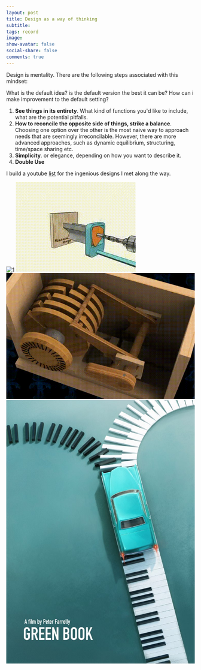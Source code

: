 ```yaml
---
layout: post
title: Design as a way of thinking
subtitle:
tags: record
image:
show-avatar: false
social-share: false
comments: true
---
```


Design is mentality. There are the following steps associated with this mindset:

What is the default idea? is the default version the best it can be? How can i make improvement to the default setting?

1. **See things in its entirety**. What kind of functions you'd like to include, what are the potential pitfalls.
2. **How to reconcile the opposite side of things, strike a balance**. Choosing one option over the other is the most naive way to approach needs that are seemingly irreconcilable. However, there are more advanced approaches, such as dynamic equilibrium, structuring, time/space sharing etc.
3. **Simplicity**. or elegance, depending on how you want to describe it.
4. **Double Use**

I build a youtube [list](https://www.youtube.com/playlist?list=PLyqL4-20ZuTTzw0vZpm6dYakCuPneF5bh) for the ingenious designs I met along the way.

![1](/assets/docs/Design/gear.gif)
![2](/assets/docs/Design/gear2.gif)
![3](/assets/docs/Design/safe.gif)
![4](/assets/docs/Design/greenbook.jpg)
